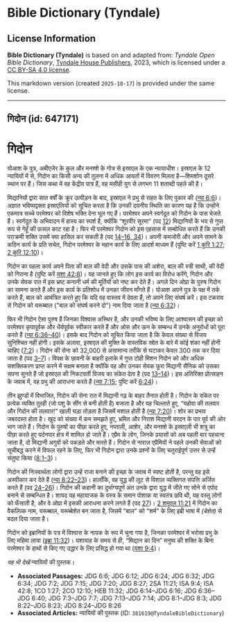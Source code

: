 # Bible Dictionary (Tyndale)

## License Information

**Bible Dictionary (Tyndale)** is based on and adapted from: _Tyndale Open Bible Dictionary_, [Tyndale House Publishers](https://tyndaleopenresources.com/), 2023, which is licensed under a [CC BY-SA 4.0 license](https://creativecommons.org/licenses/by-sa/4.0/legalcode.en).

This markdown version (created `2025-10-17`) is provided under the same license.



--------------------------------

## गिदोन (id: 647171)

गिदोन
=====

योआश के पुत्र, अबीएजेर के कुल और मनश्शे के गोत्र से इस्राएल के एक न्यायाधीश। इस्राएल के 12 न्यायियों में से, गिदोन का किसी अन्य की तुलना में अधिक आयतों में विवरण मिलता है—शिमशोन दूसरे स्थान पर हैं। जिस कथा में वह केंद्रीय पात्र हैं, वह मसीही युग से लगभग 11 शताब्दी पहले की है।

मिद्यानियों द्वारा सात वर्षों के क्रूर उत्पीड़न के बाद, इस्राएल ने प्रभु से राहत के लिए पुकार की ([न्या 6:6](https://ref.ly/Judg6:6))। अज्ञात भविष्यद्वक्ता इस्राएलियों को सूचित करता है कि उनकी दयनीय स्थिति का कारण यह है कि उन्होंने एकमात्र सच्चे परमेश्वर को विशेष भक्ति देना भूल गए हैं। परमेश्वर अपने स्वर्गदूत को गिदोन के पास भेजते हैं। स्वर्गदूत के अभिवादन में हास्य का स्पर्श है, क्योंकि “शूरवीर सूरमा” (पद [12](https://ref.ly/Judg6:12)) मिद्यानियों के भय से गुप्त रूप से गेहूँ की फ़सल काट रहा है। फिर भी परमेश्वर गिदोन को इस एहसास में सम्बोधित करते हैं कि उनकी पराक्रमी शक्ति उसमें क्या हासिल कर सकती है (पद [14–16, 34](https://ref.ly/Judg6:14-Judg6:16,Judg6:34))। अपनी कमजोरी और अपने सामने के कठिन कार्य के प्रति सचेत, गिदोन परमेश्वर के महान कार्य के लिए आदर्श माध्यम हैं (पुष्टि करें [1 कुरि 1:27](https://ref.ly/1Cor1:27); [2 कुरि 12:10](https://ref.ly/2Cor12:10))।

गिदोन का पहला कार्य अपने पिता की बाल की वेदी और उसके पास की अशेरा, बाल की स्त्री साथी, की वेदी को गिराना है (पुष्टि करें [यशा 42:8](https://ref.ly/Isa42:8))। यह जानते हुए कि लोग इस कार्य का विरोध करेंगे, गिदोन और उनके सेवक रात में इस भ्रष्ट कनानी धर्म की मूर्तियों को नष्ट कर देते हैं। अगले दिन ओप्रा के पुरुष गिदोन का सामना करते हैं और इस कार्य के प्रतिशोध में उनका जीवन माँगते हैं। योआश अपने पुत्र के पक्ष में तर्क करते हैं, बाल को आमंत्रित करते हुए कि यदि वह वास्तव में देवता हैं, तो अपने लिए संघर्ष करें। इस टकराव से गिदोन को यरूब्बाल ("बाल को संघर्ष करने दो") नाम दिया जाता है ([न्या 6:32](https://ref.ly/Judg6:32))।

फिर भी गिदोन ऐसा पुरुष हैं जिनका विश्वास अस्थिर है, और उनकी भविष्य के लिए आश्वासन की इच्छा को परमेश्वर कृपापूर्वक और धैर्यपूर्वक स्वीकार करते हैं और ओस और ऊन के सम्बन्ध में उनके अनुरोधों को पूरा करते हैं ([न्या 6:36–40](https://ref.ly/Judg6:36-Judg6:40))। इसके बाद गिदोन को सूचित किया जाता है कि केवल संख्या से विजय सुनिश्चित नहीं होगी। इसके अलावा, इस्राएल की मुक्ति के वास्तविक स्रोत के बारे में कोई शंका नहीं होनी चाहिए ([7:2](https://ref.ly/Judg7:2))। गिदोन की सेना को 32,000 से असामान्य तरीके से घटाकर केवल 300 तक कर दिया जाता है (पद [3–7](https://ref.ly/Judg7:3-Judg7:7))। विपक्ष के छावनी के बाहरी इलाके में गुप्त टोही मिशन गिदोन को और अधिक सशक्तिकरण प्राप्त करने में सक्षम बनाता है क्योंकि वह और उनका सेवक फूरा मिद्यानी सैनिक को उसका सपना सुनते हैं जो इस्राएल की निकटवर्ती विजय का संकेत देता है (पद [13–14](https://ref.ly/Judg7:13-Judg7:14))। इस अतिरिक्त प्रोत्साहन के जवाब में, वह प्रभु की आराधना करते हैं ([न्या 7:15](https://ref.ly/Judg7:15); पुष्टि करें [6:24](https://ref.ly/Judg6:24))।

तीन झुण्डों में विभाजित, गिदोन की सेना रात में मिद्यानी गढ़ के बाहर तैनात होती है। गिदोन के संकेत पर प्रत्येक व्यक्ति तुरही (जो पशु के सींग से बनी होती है) बजाता है और यह चिल्लाते हुए, “यहोवा की तलवार और गिदोन की तलवार!” खाली घड़ा तोड़ता है जिसमें मशाल होती है ([न्या 7:20](https://ref.ly/Judg7:20))। शोर का प्रभाव जबरदस्त होता है। खुद को संख्या में कम समझते हुए, भ्रमित और निराश मिद्यानी यरदन के पार पूर्व की ओर भाग जाते हैं। गिदोन के पुरुषों का पीछा करते हुए, नप्ताली, आशेर, और मनश्शे के इस्राएली भी शत्रु का पीछा करते हुए यर्दनपार क्षेत्र में शामिल हो जाते हैं। एप्रैम के लोग, जिनके प्रयासों को अब पहली बार पहचाना जाता है, दो मिद्यानी अगुवों को पकड़ते और मारते हैं। गिदोन से नाराज़ एप्रैमियों ने पहले उनकी सेवाओं को सूचीबद्ध करने में विफल रहने के लिए, फिर भी गिदोन द्वारा उनके प्रश्नों के लिए चतुराईपूर्ण उत्तर से उन्हें संतुष्ट किया ([8:1–3](https://ref.ly/Judg8:1-Judg8:3))।

गिदोन की निःस्वार्थता लोगों द्वारा उन्हें राजा बनाने की इच्छा के जवाब में स्पष्ट होती है, परन्तु वह इसे अस्वीकार कर देते हैं ([न्या 8:22–23](https://ref.ly/Judg8:22-Judg8:23))। हालाँकि, वह युद्ध की लूट से विशाल व्यक्तिगत संपत्ति अर्जित करते हैं (पद [24–26](https://ref.ly/Judg8:24-Judg8:26))। गिदोन की कहानी का दुर्भाग्यपूर्ण अंत उनके द्वारा युद्ध में जीते गए सोने से एपोद बनाने से सम्बन्धित है। शायद यह महायाजक के वस्त्र के समान पोशाक या स्वतंत्र छवि थी, यह वस्तु लोगों को फँसाती है, और वे ओप्रा में इसकी आराधना करने लगते हैं (पद [27](https://ref.ly/Judg8:27))। [2 शमूएल 11:21](https://ref.ly/2Sam11:21) में गिदोन का वैकल्पिक नाम, यरूब्बाल, यरूब्बेशेत बन जाता है, जिसमें "बाल" को "शर्म" के लिए इब्री भाषा में *(*बेशेत*)* से बदल दिया जाता है।

गिदोन को इब्रानियों के पत्र में विश्वास के नायक के रूप में चुना गया है, जिनका परमेश्वर में भरोसा प्रभु के लिए महिमा लाया ([इब्रा 11:32](https://ref.ly/Heb11:32))। यशायाह के समय से ही, “मिद्यान का दिन” मनुष्य की शक्ति के बिना परमेश्वर के हाथों से किए गए उद्धार के लिए प्रसिद्ध हो गया था ([यशा 9:4](https://ref.ly/Isa9:4))।

*यह भी देखें* न्यायियों की पुस्तक।

* **Associated Passages:** JDG 6:6; JDG 6:12; JDG 6:24; JDG 6:32; JDG 6:34; JDG 7:2; JDG 7:15; JDG 7:20; JDG 8:27; 2SA 11:21; ISA 9:4; ISA 42:8; 1CO 1:27; 2CO 12:10; HEB 11:32; JDG 6:14–JDG 6:16; JDG 6:36–JDG 6:40; JDG 7:3–JDG 7:7; JDG 7:13–JDG 7:14; JDG 8:1–JDG 8:3; JDG 8:22–JDG 8:23; JDG 8:24–JDG 8:26
* **Associated Articles:** न्यायियों की पुस्तक  (ID: `381619@TyndaleBibleDictionary`)

